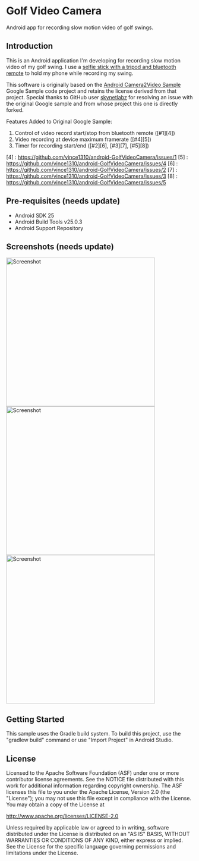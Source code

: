 
Golf Video Camera
===================================

Android app for recording slow motion video of golf swings.

Introduction
------------

This is an Android application I'm developing for recording slow motion video of my golf swing. I use a
[selfie stick with a tripod and bluetooth remote][1] to hold my phone while recording my swing. 

This software is originally based on the [Android Camera2Video Sample][2] Google Sample code project and
retains the license derived from that project.  Special thanks to GitHub user [skynetlabz][3] for resolving
an issue with the original Google sample and from whose project this one is directly forked.

Features Added to Original Google Sample:

1. Control of video record start/stop from bluetooth remote ([#1][4])
2. Video recording at device maximum framerate ([#4][5])
3. Timer for recording start/end ([#2][6], [#3][7], [#5][8])

[1]: https://www.amazon.com/Bluetooth-Android-Foneso-Extendable-Aluminum/dp/B012AGH0KO
[2]: https://github.com/googlesamples/android-Camera2Video
[3]: https://github.com/skynetlabz
[4] : https://github.com/vince1310/android-GolfVideoCamera/issues/1
[5] : https://github.com/vince1310/android-GolfVideoCamera/issues/4
[6] : https://github.com/vince1310/android-GolfVideoCamera/issues/2
[7] : https://github.com/vince1310/android-GolfVideoCamera/issues/3
[8] : https://github.com/vince1310/android-GolfVideoCamera/issues/5

Pre-requisites (needs update)
--------------

- Android SDK 25
- Android Build Tools v25.0.3
- Android Support Repository

Screenshots (needs update)
-------------

<img src="screenshots/1-launch.png" height="400" alt="Screenshot"/> <img src="screenshots/2-record.png" height="400" alt="Screenshot"/> <img src="screenshots/3-save.png" height="400" alt="Screenshot"/> 

Getting Started
---------------

This sample uses the Gradle build system. To build this project, use the
"gradlew build" command or use "Import Project" in Android Studio.

License
-------

Licensed to the Apache Software Foundation (ASF) under one or more contributor
license agreements.  See the NOTICE file distributed with this work for
additional information regarding copyright ownership.  The ASF licenses this
file to you under the Apache License, Version 2.0 (the "License"); you may not
use this file except in compliance with the License.  You may obtain a copy of
the License at

http://www.apache.org/licenses/LICENSE-2.0

Unless required by applicable law or agreed to in writing, software
distributed under the License is distributed on an "AS IS" BASIS, WITHOUT
WARRANTIES OR CONDITIONS OF ANY KIND, either express or implied.  See the
License for the specific language governing permissions and limitations under
the License.
